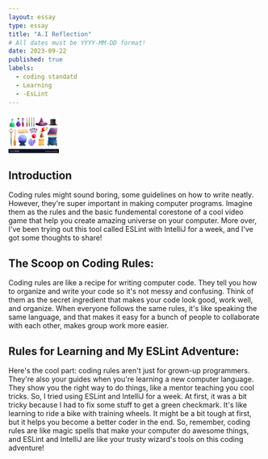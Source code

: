 ```yaml
---
layout: essay
type: essay
title: "A.I Reflection"
# All dates must be YYYY-MM-DD format!
date: 2023-09-22
published: true
labels:
  - coding standatd
  - Learning
  - -EsLint
---
```


<img width="100px" class="rounded float-start pe-4" src="../img/wizzard.jpg">

## Introduction
Coding rules might sound boring, some guidelines on how to write neatly. However, they're super 
important in making computer programs. Imagine them as the rules and the basic fundemental corestone 
of a cool video game that help you create amazing universe on your computer. More over, I've been trying 
out this tool called ESLint with IntelliJ for a week, and I've got some thoughts to share!

## The Scoop on Coding Rules:
Coding rules are like a recipe for writing computer code. They tell you how to organize and write your code so it's 
not messy and confusing. Think of them as the secret ingredient that makes your code look good, work well, and organize.
When everyone follows the same rules, it's like speaking the same language, and that makes it easy for a bunch of people to 
collaborate with each other, makes group work more easier.

## Rules for Learning and My ESLint Adventure:
Here's the cool part: coding rules aren't just for grown-up programmers. They're also your guides when you're learning 
a new computer language. They show you the right way to do things, like a mentor teaching you cool tricks. So, I tried 
using ESLint and IntelliJ for a week. At first, it was a bit tricky because I had to fix some stuff to get a green checkmark. 
It's like learning to ride a bike with training wheels. It might be a bit tough at first, but it helps you become a better coder 
in the end. So, remember, coding rules are like magic spells that make your computer do awesome things, and ESLint and IntelliJ 
are like your trusty wizard's tools on this coding adventure!

